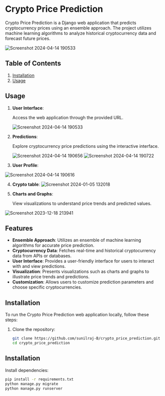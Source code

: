 
# Crypto Price Prediction

Crypto Price Prediction is a Django web application that predicts cryptocurrency prices using an ensemble approach. The project utilizes machine learning algorithms to analyze historical cryptocurrency data and forecast future prices.

![Screenshot 2024-04-14 190533](https://github.com/sunilraj-B/crypto_price_prediction/assets/127935204/704ec0ba-b36a-4af1-88d0-626977f1eac2)

## Table of Contents

1. [Installation](#installation)
2. [Usage](#usage)

## Usage

1. **User Interface**:

   Access the web application through the provided URL.

   ![Screenshot 2024-04-14 190533](https://github.com/sunilraj-B/crypto_price_prediction/assets/127935204/effad3ff-f5ec-4979-a59f-2b42caf11fa7)

2. **Predictions**:

   Explore cryptocurrency price predictions using the interactive interface.

   ![Screenshot 2024-04-14 190656](https://github.com/sunilraj-B/crypto_price_prediction/assets/127935204/57e1d102-02d4-423c-bc37-d72966f055b6)
   ![Screenshot 2024-04-14 190722](https://github.com/sunilraj-B/crypto_price_prediction/assets/127935204/614c80a0-cef6-42a6-b24b-a635c502f8b5)

3. **User Profile**:

![Screenshot 2024-04-14 190616](https://github.com/sunilraj-B/crypto_price_prediction/assets/127935204/453cd1a0-5f1a-4416-b46e-a8a6ac80da26)

4. **Crypto table**:
   ![Screenshot 2024-01-05 132018](https://github.com/sunilraj-B/crypto_price_prediction/assets/127935204/7ee9be0d-2ebe-48e6-9d4d-0042cc398cd9)
5. **Charts and Graphs**:

   View visualizations to understand price trends and predicted values.

![Screenshot 2023-12-18 213941](https://github.com/sunilraj-B/crypto_price_prediction/assets/127935204/a44d7494-6cc7-4620-afb9-aa3f42ec1dcd)






## Features

- **Ensemble Approach**: Utilizes an ensemble of machine learning algorithms for accurate price prediction.
- **Cryptocurrency Data**: Fetches real-time and historical cryptocurrency data from APIs or databases.
- **User Interface**: Provides a user-friendly interface for users to interact with and view predictions.
- **Visualization**: Presents visualizations such as charts and graphs to illustrate price trends and predictions.
- **Customization**: Allows users to customize prediction parameters and choose specific cryptocurrencies.

 ## Installation

To run the Crypto Price Prediction web application locally, follow these steps:

1. Clone the repository:

   ```bash
   git clone https://github.com/sunilraj-B/crypto_price_prediction.git
   cd crypto_price_prediction
## Installation

Install dependencies:

```bash
pip install -r requirements.txt
python manage.py migrate
python manage.py runserver


